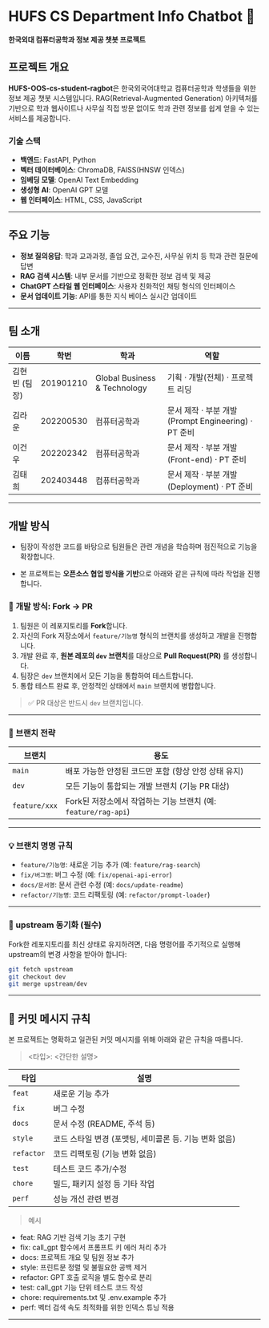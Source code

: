# HUFS CS Department Info Chatbot 🤖

**한국외대 컴퓨터공학과 정보 제공 챗봇 프로젝트**

## 프로젝트 개요

**HUFS-OOS-cs-student-ragbot**은 한국외국어대학교 컴퓨터공학과 학생들을 위한 정보 제공 챗봇 시스템입니다. RAG(Retrieval-Augmented Generation) 아키텍처를 기반으로 학과 웹사이트나 사무실 직접 방문 없이도 학과 관련 정보를 쉽게 얻을 수 있는 서비스를 제공합니다.

### 기술 스택

- **백엔드**: FastAPI, Python
- **벡터 데이터베이스**: ChromaDB, FAISS(HNSW 인덱스)
- **임베딩 모델**: OpenAI Text Embedding
- **생성형 AI**: OpenAI GPT 모델
- **웹 인터페이스**: HTML, CSS, JavaScript

---

## 주요 기능

- **정보 질의응답**: 학과 교과과정, 졸업 요건, 교수진, 사무실 위치 등 학과 관련 질문에 답변
- **RAG 검색 시스템**: 내부 문서를 기반으로 정확한 정보 검색 및 제공
- **ChatGPT 스타일 웹 인터페이스**: 사용자 친화적인 채팅 형식의 인터페이스
- **문서 업데이트 기능**: API를 통한 지식 베이스 실시간 업데이트

---

## 팀 소개

| 이름          | 학번      | 학과                         | 역할                                                |
| ------------- | --------- | ---------------------------- | --------------------------------------------------- |
| 김현빈 (팀장) | 201901210 | Global Business & Technology | 기획 · 개발(전체) · 프로젝트 리딩                   |
| 김라운        | 202200530 | 컴퓨터공학과                 | 문서 제작 · 부분 개발(Prompt Engineering) · PT 준비 |
| 이건우        | 202202342 | 컴퓨터공학과                 | 문서 제작 · 부분 개발(Front-end) · PT 준비          |
| 김태희        | 202403448 | 컴퓨터공학과                 | 문서 제작 · 부분 개발(Deployment) · PT 준비         |

---

## 개발 방식

- 팀장이 작성한 코드를 바탕으로 팀원들은 관련 개념을 학습하며 점진적으로 기능을 확장합니다.

- 본 프로젝트는 **오픈소스 협업 방식을 기반**으로 아래와 같은 규칙에 따라 작업을 진행합니다.

### 📁 개발 방식: Fork → PR

1. 팀원은 이 레포지토리를 **Fork**합니다.
2. 자신의 Fork 저장소에서 `feature/기능명` 형식의 브랜치를 생성하고 개발을 진행합니다.
3. 개발 완료 후, **원본 레포의 `dev` 브랜치**를 대상으로 **Pull Request(PR)** 를 생성합니다.
4. 팀장은 `dev` 브랜치에서 모든 기능을 통합하여 테스트합니다.
5. 통합 테스트 완료 후, 안정적인 상태에서 `main` 브랜치에 병합합니다.

> ✅ PR 대상은 반드시 `dev` 브랜치입니다.

---

### 🌿 브랜치 전략

| 브랜치        | 용도                                                           |
| ------------- | -------------------------------------------------------------- |
| `main`        | 배포 가능한 안정된 코드만 포함 (항상 안정 상태 유지)           |
| `dev`         | 모든 기능이 통합되는 개발 브랜치 (기능 PR 대상)                |
| `feature/xxx` | Fork된 저장소에서 작업하는 기능 브랜치 (예: `feature/rag-api`) |

---

### 💡 브랜치 명명 규칙

- `feature/기능명`: 새로운 기능 추가 (예: `feature/rag-search`)
- `fix/버그명`: 버그 수정 (예: `fix/openai-api-error`)
- `docs/문서명`: 문서 관련 수정 (예: `docs/update-readme`)
- `refactor/기능명`: 코드 리팩토링 (예: `refactor/prompt-loader`)

---

### 🔄 upstream 동기화 (필수)

Fork한 레포지토리를 최신 상태로 유지하려면, 다음 명령어를 주기적으로 실행해 upstream의 변경 사항을 받아야 합니다:

```bash
git fetch upstream
git checkout dev
git merge upstream/dev
```

---

## 🧾 커밋 메시지 규칙

본 프로젝트는 명확하고 일관된 커밋 메시지를 위해 아래와 같은 규칙을 따릅니다.

> <타입>: <간단한 설명>

| 타입       | 설명                                                   |
| ---------- | ------------------------------------------------------ |
| `feat`     | 새로운 기능 추가                                       |
| `fix`      | 버그 수정                                              |
| `docs`     | 문서 수정 (README, 주석 등)                            |
| `style`    | 코드 스타일 변경 (포맷팅, 세미콜론 등. 기능 변화 없음) |
| `refactor` | 코드 리팩토링 (기능 변화 없음)                         |
| `test`     | 테스트 코드 추가/수정                                  |
| `chore`    | 빌드, 패키지 설정 등 기타 작업                         |
| `perf`     | 성능 개선 관련 변경                                    |

> 예시

- feat: RAG 기반 검색 기능 초기 구현
- fix: call_gpt 함수에서 프롬프트 키 에러 처리 추가
- docs: 프로젝트 개요 및 팀원 정보 추가
- style: 프린트문 정렬 및 불필요한 공백 제거
- refactor: GPT 호출 로직을 별도 함수로 분리
- test: call_gpt 기능 단위 테스트 코드 작성
- chore: requirements.txt 및 .env.example 추가
- perf: 벡터 검색 속도 최적화를 위한 인덱스 튜닝 적용

---

